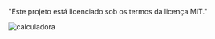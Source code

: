 "Este projeto está licenciado sob os termos da licença MIT."

<img src="calculadora.jpg" alt="calculadora"/>